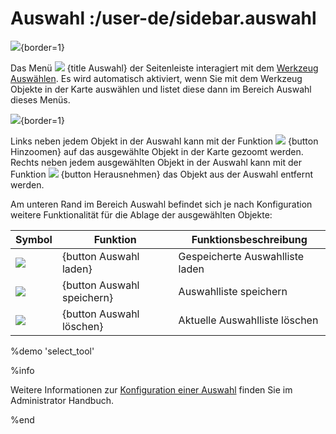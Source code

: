 # Auswahl :/user-de/sidebar.auswahl

![](auswahl1.png){border=1}

Das Menü ![](gbd-icon-auswahl-01.svg) {title Auswahl} der Seitenleiste interagiert mit dem [Werkzeug Auswählen](/doc/8.1/user-de/toolbar.auswahl/index.html). Es wird automatisch aktiviert, wenn Sie mit dem Werkzeug Objekte in der Karte auswählen und listet diese dann im Bereich Auswahl dieses Menüs. 

![](auswahl2.png){border=1}

Links neben jedem Objekt in der Auswahl kann mit der Funktion ![](sharp-center_focus_weak-24px.svg) {button Hinzoomen} auf das ausgewählte Objekt in der Karte gezoomt werden. Rechts neben jedem ausgewählten Objekt in der Auswahl kann mit der Funktion ![](sharp-remove_circle_outline-24px.svg) {button Herausnehmen} das Objekt aus der Auswahl entfernt werden.

Am unteren Rand im Bereich Auswahl befindet sich je nach Konfiguration weitere Funktionalität für die Ablage der ausgewählten Objekte:

| Symbol                                | Funktion                	| Funktionsbeschreibung                         |
|---------------------------------------|-------------------------------|-----------------------------------------------|
| ![](ic_folder_open_24px.svg)		| {button Auswahl laden}	| Gespeicherte Auswahlliste laden 		|
| ![](sharp-save-24px.svg)        	| {button Auswahl speichern}	| Auswahlliste speichern     			|
| ![](sharp-delete_forever-24px.svg)   	| {button Auswahl löschen}	| Aktuelle Auswahlliste löschen			|

%demo 'select_tool'

%info

Weitere Informationen zur [Konfiguration einer Auswahl](/doc/8.1/admin-de/themen/auswahl/index.html) finden Sie im Administrator Handbuch.

%end

